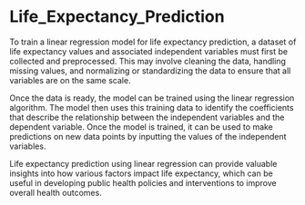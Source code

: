 # Life_Expectancy_Prediction

To train a linear regression model for life expectancy prediction, a dataset of life expectancy values and associated independent variables must first be collected and preprocessed. This may involve cleaning the data, handling missing values, and normalizing or standardizing the data to ensure that all variables are on the same scale.

Once the data is ready, the model can be trained using the linear regression algorithm. The model then uses this training data to identify the coefficients that describe the relationship between the independent variables and the dependent variable. Once the model is trained, it can be used to make predictions on new data points by inputting the values of the independent variables.

Life expectancy prediction using linear regression can provide valuable insights into how various factors impact life expectancy, which can be useful in developing public health policies and interventions to improve overall health outcomes. 
